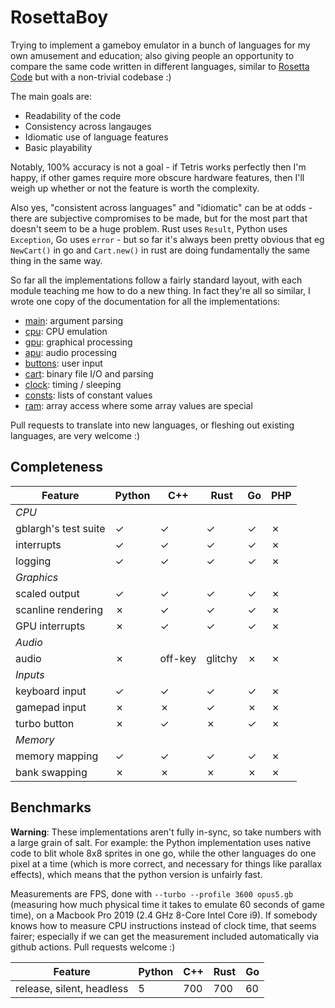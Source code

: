 RosettaBoy
==========
Trying to implement a gameboy emulator in a bunch of languages for my own
amusement and education; also giving people an opportunity to compare the
same code written in different languages, similar to
[Rosetta Code](https://www.rosettacode.org) but with a non-trivial codebase :)

The main goals are:

- Readability of the code
- Consistency across langauges
- Idiomatic use of language features
- Basic playability

Notably, 100% accuracy is not a goal - if Tetris works perfectly then I'm
happy, if other games require more obscure hardware features, then I'll
weigh up whether or not the feature is worth the complexity.

Also yes, "consistent across languages" and "idiomatic" can be at odds -
there are subjective compromises to be made, but for the most part that
doesn't seem to be a huge problem. Rust uses `Result`, Python uses
`Exception`, Go uses `error` - but so far it's always been pretty obvious
that eg `NewCart()` in go and `Cart.new()` in rust are doing fundamentally
the same thing in the same way.

So far all the implementations follow a fairly standard layout, with each
module teaching me how to do a new thing. In fact they're all so similar,
I wrote one copy of the documentation for all the implementations:

- [main](docs/main.md): argument parsing
- [cpu](docs/cpu.md): CPU emulation
- [gpu](docs/gpu.md): graphical processing
- [apu](docs/apu.md): audio processing
- [buttons](docs/buttons.md): user input
- [cart](docs/cart.md): binary file I/O and parsing
- [clock](docs/clock.md): timing / sleeping
- [consts](docs/consts.md): lists of constant values
- [ram](docs/ram.md): array access where some array values are special

Pull requests to translate into new languages, or fleshing out existing
languages, are very welcome :)

Completeness
------------
| Feature                       | Python  | C++     | Rust    | Go      | PHP     |
| -------                       | ------- | ---     | ----    | --      | ---     |
| *CPU*                         |         |         |         |         |         |
| gblargh's test suite          | &check; | &check; | &check; | &check; | &cross; |
| interrupts                    | &check; | &check; | &check; | &check; | &cross; |
| logging                       | &check; | &check; | &check; | &check; | &cross; |
| *Graphics*                    |         |         |         |         |         |
| scaled output                 | &check; | &check; | &check; | &check; | &cross; |
| scanline rendering            | &cross; | &check; | &check; | &check; | &cross; |
| GPU interrupts                | &cross; | &check; | &check; | &check; | &cross; |
| *Audio*                       |         |         |         |         |         |
| audio                         | &cross; | off-key | glitchy | &cross; | &cross; |
| *Inputs*                      |         |         |         |         |         |
| keyboard input                | &check; | &check; | &check; | &check; | &cross; |
| gamepad input                 | &cross; | &cross; | &check; | &cross; | &cross; |
| turbo button                  | &cross; | &check; | &cross; | &check; | &cross; |
| *Memory*                      |         |         |         |         |         |
| memory mapping                | &check; | &check; | &check; | &check; | &cross; |
| bank swapping                 | &cross; | &cross; | &cross; | &cross; | &cross; |

Benchmarks
----------
**Warning**: These implementations aren't fully in-sync, so take numbers with
a large grain of salt. For example: the Python implementation uses native code
to blit whole 8x8 sprites in one go, while the other languages do one pixel at
a time (which is more correct, and necessary for things like parallax effects),
which means that the python version is unfairly fast.

Measurements are FPS, done with `--turbo --profile 3600 opus5.gb` (measuring
how much physical time it takes to emulate 60 seconds of game time), on a
Macbook Pro 2019 (2.4 GHz 8-Core Intel Core i9). If somebody knows how to
measure CPU instructions instead of clock time, that seems fairer; especially
if we can get the measurement included automatically via github actions. Pull
requests welcome :)

| Feature                            | Python | C++  | Rust | Go  |
| -------                            | ------ | ---  | ---- | --  |
| release, silent, headless          |  5     | 700  | 700  | 60  |

